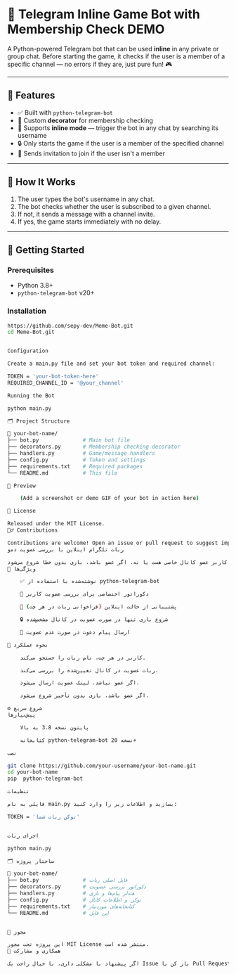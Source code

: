 # 🤖 Telegram Inline Game Bot with Membership Check DEMO

A Python-powered Telegram bot that can be used **inline** in any private or group chat. Before starting the game, it checks if the user is a member of a specific channel — no errors if they are, just pure fun! 🎮

---

## 🌟 Features

- ✅ Built with `python-telegram-bot`
- 🧠 Custom **decorator** for membership checking
- 📱 Supports **inline mode** — trigger the bot in any chat by searching its username
- 🔒 Only starts the game if the user is a member of the specified channel
- 💬 Sends invitation to join if the user isn't a member

---

## 🔧 How It Works

1. The user types the bot's username in any chat.
2. The bot checks whether the user is subscribed to a given channel.
3. If not, it sends a message with a channel invite.
4. If yes, the game starts immediately with no delay.

---

## 🚀 Getting Started

### Prerequisites

- Python 3.8+
- `python-telegram-bot` v20+

### Installation

```bash
https://github.com/sepy-dev/Meme-Bot.git
cd Meme-Bot.git


Configuration

Create a main.py file and set your bot token and required channel:

TOKEN = 'your-bot-token-here'
REQUIRED_CHANNEL_ID = '@your_channel'

Running the Bot

python main.py

🗂 Project Structure

📁 your-bot-name/
├── bot.py              # Main bot file
├── decorators.py       # Membership checking decorator
├── handlers.py         # Game/message handlers
├── config.py           # Token and settings
├── requirements.txt    # Required packages
└── README.md           # This file

📸 Preview

    (Add a screenshot or demo GIF of your bot in action here)

📄 License

Released under the MIT License.
🙋‍♂️ Contributions

Contributions are welcome! Open an issue or pull request to suggest improvements. Happy coding! ❤️
ربات تلگرام اینلاین با بررسی عضویت دمو

رباتی ساده و کاربردی که با پایتون نوشته شده و به‌صورت اینلاین در هر چت (خصوصی یا گروهی) قابل استفاده است. قبل از شروع بازی، بررسی می‌کند که آیا کاربر عضو کانال خاصی هست یا نه. اگر عضو باشد، بازی بدون خطا شروع می‌شود! 🎯
🌟 ویژگی‌ها

    ✅ نوشته‌شده با استفاده از python-telegram-bot

    🧠 دکوراتور اختصاصی برای بررسی عضویت کاربر

    💬 پشتیبانی از حالت اینلاین (فراخوانی ربات در هر چت)

    🔒 شروع بازی تنها در صورت عضویت در کانال مشخص‌شده

    📩 ارسال پیام دعوت در صورت عدم عضویت

🧩 نحوه عملکرد

    کاربر در هر چت، نام ربات را جستجو می‌کند.

    ربات عضویت در کانال تعیین‌شده را بررسی می‌کند.

    اگر عضو نباشد، لینک عضویت ارسال می‌شود.

    اگر عضو باشد، بازی بدون تأخیر شروع می‌شود.

⚙️ شروع سریع
پیش‌نیازها

    پایتون نسخه 3.8 به بالا

    کتابخانه python-telegram-bot نسخه 20+

نصب

git clone https://github.com/your-username/your-bot-name.git
cd your-bot-name
pip  python-telegram-bot

تنظیمات

فایلی به نام main.py بسازید و اطلاعات زیر را وارد کنید:

TOKEN = 'توکن ربات شما'


اجرای ربات

python main.py

🗂 ساختار پروژه

📁 your-bot-name/
├── bot.py              # فایل اصلی ربات
├── decorators.py       # دکوراتور بررسی عضویت
├── handlers.py         # هندلر پیام‌ها و بازی
├── config.py           # توکن و اطلاعات کانال
├── requirements.txt    # کتابخانه‌های موردنیاز
└── README.md           # این فایل


📜 مجوز

این پروژه تحت مجوز MIT License منتشر شده است.
🧠 همکاری و مشارکت

اگر پیشنهاد یا مشکلی داری، با خیال راحت یک Issue باز کن یا Pull Request بفرست. با هم بهترش می‌کنیم! 🌱
